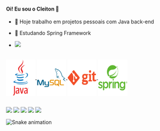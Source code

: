 #### Oi! Eu sou o Cleiton 👋

- 🔭 Hoje trabalho em projetos pessoais com Java back-end
- 🌱 Estudando Spring Framework


- <div>
  <a href="https://github.com/cleitondeusdara">
  <img height="180em" src="https://github-readme-stats.vercel.app/api?username=cleitondeusdara&show_icons=true&theme=dark&include_all_commits=true&count_private=true"/>
 
</div>

  <div style="display: inline_block"><br>
  <img align="center" alt="Clei-Java" height="100" width="80" src="https://raw.githubusercontent.com/devicons/devicon/master/icons/java/java-original-wordmark.svg">   
  <img align="center" alt="Clei-MSql" height="100" width="80" src="https://raw.githubusercontent.com/devicons/devicon/master/icons/mysql/mysql-original-wordmark.svg">
  
  <img align="center" alt="Clei-Git" height="100" width="80" src="https://raw.githubusercontent.com/devicons/devicon/master/icons/git/git-plain-wordmark.svg">

  <img align="center" alt="cle-Spring" height="100" width="80" src="https://raw.githubusercontent.com/devicons/devicon/master/icons/spring/spring-original-wordmark.svg">     
</div>
  
  ##
<div> 
  <a href="https://www.youtube.com/channel/UCUlceXXJUwGeBjyZjFry-tw"_blank"><img src="https://img.shields.io/badge/YouTube-FF0000?style=for-the-badge&logo=youtube&logoColor=white" target="_blank"></a>
  <a href="https://www.instagram.com/cleitondeusdara" target="_blank"><img src="https://img.shields.io/badge/-Instagram-%23E4405F?style=for-the-badge&logo=instagram&logoColor=white" target="_blank"></a>
 	<a href="https://www.twitch.tv/cleitondeusdara" target="_blank"><img src="https://img.shields.io/badge/Twitch-9146FF?style=for-the-badge&logo=twitch&logoColor=white" target="_blank"></a>
  <a href = "cleiton.deusdara@gmail.com"><img src="https://img.shields.io/badge/-Gmail-%23333?style=for-the-badge&logo=gmail&logoColor=white" target="_blank"></a>
  <a href="" target="_blank"><img src="https://img.shields.io/badge/-LinkedIn-%230077B5?style=for-the-badge&logo=linkedin&logoColor=white" target="_blank"></a> 
 
  ![Snake animation](https://github.com/cleitondeusdara/blob/output/github-contribution-grid-snake.svg)
 
</div>

